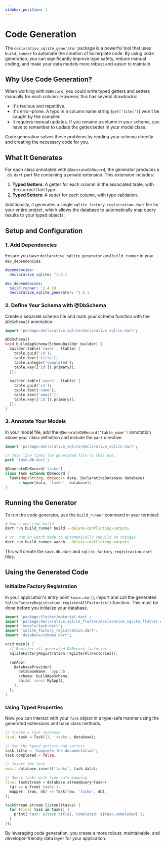 ```yaml
---
sidebar_position: 1
---
```


# Code Generation

The `declarative_sqlite_generator` package is a powerful tool that uses `build_runner` to automate the creation of boilerplate code. By using code generation, you can significantly improve type safety, reduce manual coding, and make your data models more robust and easier to maintain.

## Why Use Code Generation?

When working with `DbRecord`, you could write typed getters and setters manually for each column. However, this has several drawbacks:
-   It's tedious and repetitive.
-   It's error-prone. A typo in a column name string (`get('titel')`) won't be caught by the compiler.
-   It requires manual updates. If you rename a column in your schema, you have to remember to update the getter/setter in your model class.

Code generation solves these problems by reading your schema directly and creating the necessary code for you.

## What It Generates

For each class annotated with `@GenerateDbRecord`, the generator produces a `.db.dart` part file containing a private extension. This extension includes:
1.  **Typed Getters**: A getter for each column in the associated table, with the correct Dart type.
2.  **Typed Setters**: A setter for each column, with type validation.

Additionally, it generates a single `sqlite_factory_registration.dart` file for your entire project, which allows the database to automatically map query results to your typed objects.

## Setup and Configuration

### 1. Add Dependencies

Ensure you have `declarative_sqlite_generator` and `build_runner` in your `dev_dependencies`.

```yaml title="pubspec.yaml"
dependencies:
  declarative_sqlite: ^1.0.1

dev_dependencies:
  build_runner: ^2.4.10
  declarative_sqlite_generator: ^1.0.1
```

### 2. Define Your Schema with @DbSchema

Create a separate schema file and mark your schema function with the `@DbSchema()` annotation:

```dart title="lib/database/schema.dart"
import 'package:declarative_sqlite/declarative_sqlite.dart';

@DbSchema()
void buildAppSchema(SchemaBuilder builder) {
  builder.table('tasks', (table) {
    table.guid('id');
    table.text('title');
    table.integer('completed');
    table.key(['id']).primary();
  });
  
  builder.table('users', (table) {
    table.guid('id');
    table.text('name');
    table.text('email');
    table.key(['id']).primary();
  });
}
```

### 3. Annotate Your Models

In your model file, add the `@GenerateDbRecord('table_name')` annotation above your class definition and include the `part` directive.

```dart title="lib/models/task.dart"
import 'package:declarative_sqlite/declarative_sqlite.dart';

// This line links the generated file to this one.
part 'task.db.dart';

@GenerateDbRecord('tasks')
class Task extends DbRecord {
  Task(Map<String, Object?> data, DeclarativeDatabase database)
      : super(data, 'tasks', database);
}
```

## Running the Generator

To run the code generator, use the `build_runner` command in your terminal:

```bash
# Run a one-time build
dart run build_runner build --delete-conflicting-outputs

# Or, run in watch mode to automatically rebuild on changes
dart run build_runner watch --delete-conflicting-outputs
```

This will create the `task.db.dart` and `sqlite_factory_registration.dart` files.

## Using the Generated Code

### Initialize Factory Registration

In your application's entry point (`main.dart`), import and call the generated `SqliteFactoryRegistration.registerAllFactories()` function. This must be done before you initialize your database.

```dart title="lib/main.dart"
import 'package:flutter/material.dart';
import 'package:declarative_sqlite_flutter/declarative_sqlite_flutter.dart';
import 'models/task.dart';
import 'sqlite_factory_registration.dart';
import 'database/schema.dart';

void main() {
  // Register all generated DbRecord factories
  SqliteFactoryRegistration.registerAllFactories();

  runApp(
    DatabaseProvider(
      databaseName: 'app.db',
      schema: buildAppSchema,
      child: const MyApp(),
    ),
  );
}
```

### Using Typed Properties

Now you can interact with your `Task` object in a type-safe manner using the generated extensions and base class methods.

```dart
// Create a task instance
final task = Task({}, 'tasks', database);

// Use the typed getters and setters
task.title = 'Complete the documentation';
task.completed = false;

// Insert the task
await database.insert('tasks', task.data);

// Query tasks with type-safe mapping
final taskStream = database.streamQuery<Task>(
  (q) => q.from('tasks'),
  mapper: (row, db) => Task(row, 'tasks', db),
);

taskStream.stream.listen((tasks) {
  for (final task in tasks) {
    print('Task: ${task.title}, Completed: ${task.completed}');
  }
});
```

By leveraging code generation, you create a more robust, maintainable, and developer-friendly data layer for your application.
